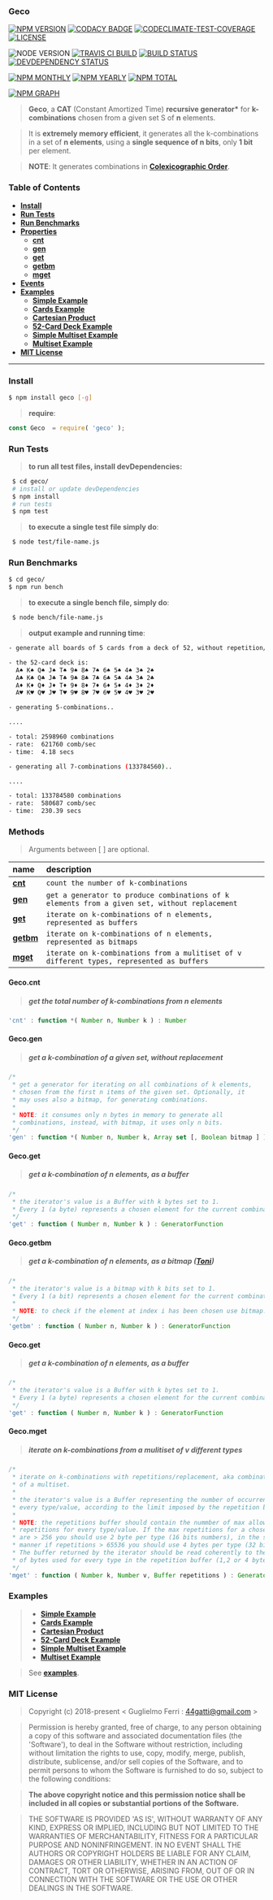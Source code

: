 ### Geco

[![NPM VERSION](http://img.shields.io/npm/v/geco.svg?style=flat)](https://www.npmjs.org/package/geco)
[![CODACY BADGE](https://img.shields.io/codacy/b18ed7d95b0a4707a0ff7b88b30d3def.svg?style=flat)](https://www.codacy.com/public/44gatti/geco)
[![CODECLIMATE-TEST-COVERAGE](https://img.shields.io/codeclimate/c/rootslab/geco.svg?style=flat)](https://codeclimate.com/github/rootslab/geco)
[![LICENSE](http://img.shields.io/badge/license-MIT-blue.svg?style=flat)](https://github.com/rootslab/geco#mit-license)

![NODE VERSION](https://img.shields.io/node/v/geco.svg)
[![TRAVIS CI BUILD](http://img.shields.io/travis/rootslab/geco.svg?style=flat)](http://travis-ci.org/rootslab/geco)
[![BUILD STATUS](http://img.shields.io/david/rootslab/geco.svg?style=flat)](https://david-dm.org/rootslab/geco)
[![DEVDEPENDENCY STATUS](http://img.shields.io/david/dev/rootslab/geco.svg?style=flat)](https://david-dm.org/rootslab/geco#info=devDependencies)

[![NPM MONTHLY](http://img.shields.io/npm/dm/geco.svg?style=flat)](http://npm-stat.com/charts.html?package=geco)
[![NPM YEARLY](https://img.shields.io/npm/dy/geco.svg)](http://npm-stat.com/charts.html?package=geco)
[![NPM TOTAL](https://img.shields.io/npm/dt/geco.svg)](http://npm-stat.com/charts.html?package=geco)

[![NPM GRAPH](https://nodei.co/npm/geco.png?downloads=true&downloadRank=true&stars=true)](https://nodei.co/npm/geco/)

> __Geco__, a __CAT__ (Constant Amortized Time) __recursive generator*__ for __k-combinations__ chosen from a given set S of __n__ elements.

> It is __extremely memory efficient__, it generates all the k-combinations in a set of __n elements__, using a __single sequence of n bits__, only __1 bit__ per element.

> __NOTE__: It generates combinations in __[Colexicographic Order](https://en.wikipedia.org/wiki/Lexicographical_order#Colexicographic_order)__.


### Table of Contents

- __[Install](#install)__
- __[Run Tests](#run-tests)__
- __[Run Benchmarks](#run-benchmarks)__
- __[Properties](#properties)__
    - __[cnt](#gecocnt)__
    - __[gen](#gecogen)__
    - __[get](#gecoget)__
    - __[getbm](#gecogetbm)__
    - __[mget](#gecomget)__
- __[Events](#events)__
- __[Examples](#examples)__
  - __[Simple Example](#examples)__
  - __[Cards Example](#examples)__
  - __[Cartesian Product](#examples)__
  - __[52-Card Deck Example](#examples)__
  - __[Simple Multiset Example](#examples)__
  - __[Multiset Example](#examples)__
 - __[MIT License](#mit-license)__

------------------------------------------------------------------------------

### Install

```bash
$ npm install geco [-g]
```

> __require__:

```javascript
const Geco  = require( 'geco' );
```

### Run Tests

> __to run all test files, install devDependencies:__

```bash
 $ cd geco/
 # install or update devDependencies
 $ npm install 
 # run tests
 $ npm test
```

> __to execute a single test file simply do__:

```bash
 $ node test/file-name.js
```

### Run Benchmarks

```bash
$ cd geco/
$ npm run bench
```

> __to execute a single bench file, simply do__:

```bash
 $ node bench/file-name.js
```

> __output example and running time__:

```bash
- generate all boards of 5 cards from a deck of 52, without repetition/replacement

- the 52-card deck is:
  A♠ K♠ Q♠ J♠ T♠ 9♠ 8♠ 7♠ 6♠ 5♠ 4♠ 3♠ 2♠ 
  A♣ K♣ Q♣ J♣ T♣ 9♣ 8♣ 7♣ 6♣ 5♣ 4♣ 3♣ 2♣ 
  A♦ K♦ Q♦ J♦ T♦ 9♦ 8♦ 7♦ 6♦ 5♦ 4♦ 3♦ 2♦ 
  A♥ K♥ Q♥ J♥ T♥ 9♥ 8♥ 7♥ 6♥ 5♥ 4♥ 3♥ 2♥

- generating 5-combinations..

....

- total: 2598960 combinations
- rate:  621760 comb/sec
- time:  4.18 secs

- generating all 7-combinations (133784560)..

....

- total: 133784580 combinations
- rate:  580687 comb/sec
- time:  230.39 secs

```

### Methods

> Arguments between [ ] are optional.

|            name         |                           description                            |
|:------------------------|:-----------------------------------------------------------------|
| __[cnt](#gecocount)__   | `count the number of k-combinations` |
| __[gen](#gecogen)__     | `get a generator to produce combinations of k elements from a given set, without replacement`|
| __[get](#gecoget)__     | `iterate on k-combinations of n elements, represented as buffers` |
| __[getbm](#gecogetbm)__ | `iterate on k-combinations of n elements, represented as bitmaps` |
| __[mget](#gecomget)__   | `iterate on k-combinations from a mulitiset of v different types, represented as buffers` |


#### Geco.cnt
> ##### get the total number of k-combinations from n elements
```javascript
'cnt' : function *( Number n, Number k ) : Number
```

#### Geco.gen
> ##### get a k-combination of a given set, without replacement
```javascript
/*
 * get a generator for iterating on all combinations of k elements,
 * chosen from the first n items of the given set. Optionally, it
 * may uses also a bitmap, for generating combinations.
 *
 * NOTE: it consumes only n bytes in memory to generate all
 * combinations, instead, with bitmap, it uses only n bits.
 */
'gen' : function *( Number n, Number k, Array set [, Boolean bitmap ] ) : GeneratorFunction
```

#### Geco.get
> ##### get a k-combination of n elements, as a buffer
```javascript
/*
 * the iterator's value is a Buffer with k bytes set to 1.
 * Every 1 (a byte) represents a chosen element for the current combination.
 */
'get' : function ( Number n, Number k ) : GeneratorFunction
```

#### Geco.getbm
> ##### get a k-combination of n elements, as a bitmap  ([Toni](https://github.com/rootslab/toni))
```javascript
/*
 * the iterator's value is a bitmap with k bits set to 1.
 * Every 1 (a bit) represents a chosen element for the current combination.
 *
 * NOTE: to check if the element at index i has been chosen use bitmap.chk( i ).
 */
'getbm' : function ( Number n, Number k ) : GeneratorFunction
```

#### Geco.get
> ##### get a k-combination of n elements, as a buffer
```javascript
/*
 * the iterator's value is a Buffer with k bytes set to 1.
 * Every 1 (a byte) represents a chosen element for the current combination.
 */
'get' : function ( Number n, Number k ) : GeneratorFunction
```

#### Geco.mget
> ##### iterate on k-combinations from a mulitiset of v different types
```javascript
/*
 * iterate on k-combinations with repetitions/replacement, aka combinations
 * of a multiset.
 *
 * the iterator's value is a Buffer representing the number of occurrences of
 * every type/value, according to the limit imposed by the repetition buffer.
 *
 * NOTE: the repetitions buffer should contain the nummber of max allowable
 * repetitions for every type/value. If the max repetitions for a chosen type
 * are > 256 you should use 2 byte per type (16 bits numbers), in the same
 * manner if repetitions > 65536 you should use 4 bytes per type (32 bits).
 * The buffer returned by the iterator should be read coherently to the number
 * of bytes used for every type in the repetition buffer (1,2 or 4 bytes).
 */
'mget' : function ( Number k, Number v, Buffer repetitions ) : GeneratorFunction
```


### Examples

 > - __[Simple Example](example/next-example.js)__
 > - __[Cards Example](example/cards-example.js)__
 > - __[Cartesian Product](example/cartesian-product-example.js)__
 > - __[52-Card Deck Example](example/deck-example.js)__
 > - __[Simple Multiset Example](example/multi-simple-example.js)__
 > - __[Multiset Example](example/multi-example.js)__

> See __[examples](example/)__.


### MIT License

> Copyright (c) 2018-present &lt; Guglielmo Ferri : 44gatti@gmail.com &gt;

> Permission is hereby granted, free of charge, to any person obtaining
> a copy of this software and associated documentation files (the
> 'Software'), to deal in the Software without restriction, including
> without limitation the rights to use, copy, modify, merge, publish,
> distribute, sublicense, and/or sell copies of the Software, and to
> permit persons to whom the Software is furnished to do so, subject to
> the following conditions:

> __The above copyright notice and this permission notice shall be
> included in all copies or substantial portions of the Software.__

> THE SOFTWARE IS PROVIDED 'AS IS', WITHOUT WARRANTY OF ANY KIND,
> EXPRESS OR IMPLIED, INCLUDING BUT NOT LIMITED TO THE WARRANTIES OF
> MERCHANTABILITY, FITNESS FOR A PARTICULAR PURPOSE AND NONINFRINGEMENT.
> IN NO EVENT SHALL THE AUTHORS OR COPYRIGHT HOLDERS BE LIABLE FOR ANY
> CLAIM, DAMAGES OR OTHER LIABILITY, WHETHER IN AN ACTION OF CONTRACT,
> TORT OR OTHERWISE, ARISING FROM, OUT OF OR IN CONNECTION WITH THE
> SOFTWARE OR THE USE OR OTHER DEALINGS IN THE SOFTWARE.
